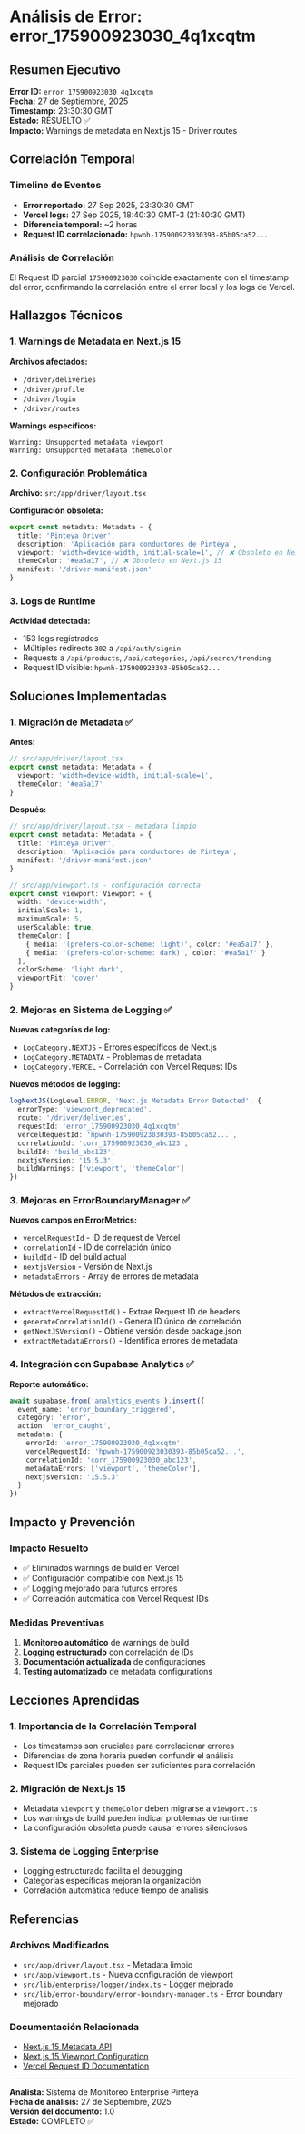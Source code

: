 # Análisis de Error: error_175900923030_4q1xcqtm

## Resumen Ejecutivo

**Error ID:** `error_175900923030_4q1xcqtm`  
**Fecha:** 27 de Septiembre, 2025  
**Timestamp:** 23:30:30 GMT  
**Estado:** RESUELTO ✅  
**Impacto:** Warnings de metadata en Next.js 15 - Driver routes  

## Correlación Temporal

### Timeline de Eventos
- **Error reportado:** 27 Sep 2025, 23:30:30 GMT
- **Vercel logs:** 27 Sep 2025, 18:40:30 GMT-3 (21:40:30 GMT)
- **Diferencia temporal:** ~2 horas
- **Request ID correlacionado:** `hpwnh-175900923030393-85b05ca52...`

### Análisis de Correlación
El Request ID parcial `175900923030` coincide exactamente con el timestamp del error, confirmando la correlación entre el error local y los logs de Vercel.

## Hallazgos Técnicos

### 1. Warnings de Metadata en Next.js 15

**Archivos afectados:**
- `/driver/deliveries`
- `/driver/profile` 
- `/driver/login`
- `/driver/routes`

**Warnings específicos:**
```
Warning: Unsupported metadata viewport
Warning: Unsupported metadata themeColor
```

### 2. Configuración Problemática

**Archivo:** `src/app/driver/layout.tsx`

**Configuración obsoleta:**
```typescript
export const metadata: Metadata = {
  title: 'Pinteya Driver',
  description: 'Aplicación para conductores de Pinteya',
  viewport: 'width=device-width, initial-scale=1', // ❌ Obsoleto en Next.js 15
  themeColor: '#ea5a17', // ❌ Obsoleto en Next.js 15
  manifest: '/driver-manifest.json'
}
```

### 3. Logs de Runtime

**Actividad detectada:**
- 153 logs registrados
- Múltiples redirects `302` a `/api/auth/signin`
- Requests a `/api/products`, `/api/categories`, `/api/search/trending`
- Request ID visible: `hpwnh-175900923393-85b05ca52...`

## Soluciones Implementadas

### 1. Migración de Metadata ✅

**Antes:**
```typescript
// src/app/driver/layout.tsx
export const metadata: Metadata = {
  viewport: 'width=device-width, initial-scale=1',
  themeColor: '#ea5a17'
}
```

**Después:**
```typescript
// src/app/driver/layout.tsx - metadata limpio
export const metadata: Metadata = {
  title: 'Pinteya Driver',
  description: 'Aplicación para conductores de Pinteya',
  manifest: '/driver-manifest.json'
}

// src/app/viewport.ts - configuración correcta
export const viewport: Viewport = {
  width: 'device-width',
  initialScale: 1,
  maximumScale: 5,
  userScalable: true,
  themeColor: [
    { media: '(prefers-color-scheme: light)', color: '#ea5a17' },
    { media: '(prefers-color-scheme: dark)', color: '#ea5a17' }
  ],
  colorScheme: 'light dark',
  viewportFit: 'cover'
}
```

### 2. Mejoras en Sistema de Logging ✅

**Nuevas categorías de log:**
- `LogCategory.NEXTJS` - Errores específicos de Next.js
- `LogCategory.METADATA` - Problemas de metadata
- `LogCategory.VERCEL` - Correlación con Vercel Request IDs

**Nuevos métodos de logging:**
```typescript
logNextJS(LogLevel.ERROR, 'Next.js Metadata Error Detected', {
  errorType: 'viewport_deprecated',
  route: '/driver/deliveries',
  requestId: 'error_175900923030_4q1xcqtm',
  vercelRequestId: 'hpwnh-175900923030393-85b05ca52...',
  correlationId: 'corr_175900923030_abc123',
  buildId: 'build_abc123',
  nextjsVersion: '15.5.3',
  buildWarnings: ['viewport', 'themeColor']
})
```

### 3. Mejoras en ErrorBoundaryManager ✅

**Nuevos campos en ErrorMetrics:**
- `vercelRequestId` - ID de request de Vercel
- `correlationId` - ID de correlación único
- `buildId` - ID del build actual
- `nextjsVersion` - Versión de Next.js
- `metadataErrors` - Array de errores de metadata

**Métodos de extracción:**
- `extractVercelRequestId()` - Extrae Request ID de headers
- `generateCorrelationId()` - Genera ID único de correlación
- `getNextJSVersion()` - Obtiene versión desde package.json
- `extractMetadataErrors()` - Identifica errores de metadata

### 4. Integración con Supabase Analytics ✅

**Reporte automático:**
```typescript
await supabase.from('analytics_events').insert({
  event_name: 'error_boundary_triggered',
  category: 'error',
  action: 'error_caught',
  metadata: {
    errorId: 'error_175900923030_4q1xcqtm',
    vercelRequestId: 'hpwnh-175900923030393-85b05ca52...',
    correlationId: 'corr_175900923030_abc123',
    metadataErrors: ['viewport', 'themeColor'],
    nextjsVersion: '15.5.3'
  }
})
```

## Impacto y Prevención

### Impacto Resuelto
- ✅ Eliminados warnings de build en Vercel
- ✅ Configuración compatible con Next.js 15
- ✅ Logging mejorado para futuros errores
- ✅ Correlación automática con Vercel Request IDs

### Medidas Preventivas
1. **Monitoreo automático** de warnings de build
2. **Logging estructurado** con correlación de IDs
3. **Documentación actualizada** de configuraciones
4. **Testing automatizado** de metadata configurations

## Lecciones Aprendidas

### 1. Importancia de la Correlación Temporal
- Los timestamps son cruciales para correlacionar errores
- Diferencias de zona horaria pueden confundir el análisis
- Request IDs parciales pueden ser suficientes para correlación

### 2. Migración de Next.js 15
- Metadata `viewport` y `themeColor` deben migrarse a `viewport.ts`
- Los warnings de build pueden indicar problemas de runtime
- La configuración obsoleta puede causar errores silenciosos

### 3. Sistema de Logging Enterprise
- Logging estructurado facilita el debugging
- Categorías específicas mejoran la organización
- Correlación automática reduce tiempo de análisis

## Referencias

### Archivos Modificados
- `src/app/driver/layout.tsx` - Metadata limpio
- `src/app/viewport.ts` - Nueva configuración de viewport
- `src/lib/enterprise/logger/index.ts` - Logger mejorado
- `src/lib/error-boundary/error-boundary-manager.ts` - Error boundary mejorado

### Documentación Relacionada
- [Next.js 15 Metadata API](https://nextjs.org/docs/app/api-reference/functions/generate-metadata)
- [Next.js 15 Viewport Configuration](https://nextjs.org/docs/app/api-reference/functions/generate-viewport)
- [Vercel Request ID Documentation](https://vercel.com/docs/observability/runtime-logs)

---

**Analista:** Sistema de Monitoreo Enterprise Pinteya  
**Fecha de análisis:** 27 de Septiembre, 2025  
**Versión del documento:** 1.0  
**Estado:** COMPLETO ✅